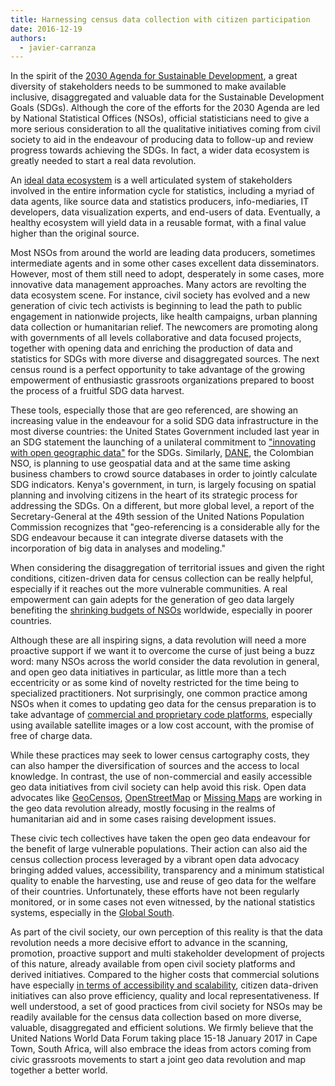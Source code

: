 ```yaml
---
title: Harnessing census data collection with citizen participation
date: 2016-12-19
authors:
  - javier-carranza
---
```


In the spirit of the
[2030 Agenda for Sustainable Development](https://sustainabledevelopment.un.org/post2015/transformingourworld),
a great diversity of stakeholders needs to be summoned to make available
inclusive, disaggregated and valuable data for the Sustainable Development Goals
(SDGs). Although the core of the efforts for the 2030 Agenda are led by National
Statistical Offices (NSOs), official statisticians need to give a more serious
consideration to all the qualitative initiatives coming from civil society to
aid in the endeavour of producing data to follow-up and review progress towards
achieving the SDGs. In fact, a wider data ecosystem is greatly needed to start a
real data revolution.

An
[ideal data ecosystem](https://blog.okfn.org/2011/03/31/building-the-open-data-ecosystem/)
is a well articulated system of stakeholders involved in the entire information
cycle for statistics, including a myriad of data agents, like source data and
statistics producers, info-mediaries, IT developers, data visualization experts,
and end-users of data. Eventually, a healthy ecosystem will yield data in a
reusable format, with a final value higher than the original source.

Most NSOs from around the world are leading data producers, sometimes
intermediate agents and in some other cases excellent data disseminators.
However, most of them still need to adopt, desperately in some cases, more
innovative data management approaches. Many actors are revolting the data
ecosystem scene. For instance, civil society has evolved and a new generation of
civic tech activists is beginning to lead the path to public engagement in
nationwide projects, like health campaigns, urban planning data collection or
humanitarian relief. The newcomers are promoting along with governments of all
levels collaborative and data focused projects, together with opening data and
enriching the production of data and statistics for SDGs with more diverse and
disaggregated sources. The next census round is a perfect opportunity to take
advantage of the growing empowerment of enthusiastic grassroots organizations
prepared to boost the process of a fruitful SDG data harvest.

These tools, especially those that are geo referenced, are showing an increasing
value in the endeavour for a solid SDG data infrastructure in the most diverse
countries: the United States Government included last year in an SDG statement
the launching of a unilateral commitment to
["innovating with open geographic data"](https://2009-2017.state.gov/r/pa/prs/ps/2016/09/262294.htm)
for the SDGs. Similarly, [DANE](https://www.dane.gov.co/), the Colombian NSO, is
planning to use geospatial data and at the same time asking business chambers to
crowd source databases in order to jointly calculate SDG indicators. Kenya's
government, in turn, is largely focusing on spatial planning and involving
citizens in the heart of its strategic process for addressing the SDGs. On a
different, but more global level, a report of the Secretary-General at the 49th
session of the United Nations Population Commission recognizes that
"geo-referencing is a considerable ally for the SDG endeavour because it can
integrate diverse datasets with the incorporation of big data in analyses and
modeling."

When considering the disaggregation of territorial issues and given the right
conditions, citizen-driven data for census collection can be really helpful,
especially if it reaches out the more vulnerable communities. A real empowerment
can gain adepts for the generation of geo data largely benefiting the
[shrinking budgets of NSOs](https://paa2015.princeton.edu/papers/153763)
worldwide, especially in poorer countries.

Although these are all inspiring signs, a data revolution will need a more
proactive support if we want it to overcome the curse of just being a buzz word:
many NSOs across the world consider the data revolution in general, and open geo
data initiatives in particular, as little more than a tech eccentricity or as
some kind of novelty restricted for the time being to specialized practitioners.
Not surprisingly, one common practice among NSOs when it comes to updating geo
data for the census preparation is to take advantage of
[commercial and proprietary code platforms](https://www.cepal.org/es/eventos/censos-la-ronda-2020-potencialidades-limitaciones-frente-objetivos-desarrollo-sostenible-la),
especially using available satellite images or a low cost account, with the
promise of free of charge data.

While these practices may seek to lower census cartography costs, they can also
hamper the diversification of sources and the access to local knowledge. In
contrast, the use of non-commercial and easily accessible geo data initiatives
from civil society can help avoid this risk. Open data advocates like
[GeoCensos](http://www.geocensos.com),
[OpenStreetMap](https://www.openstreetmap.org) or
[Missing Maps](https://www.missingmaps.org/) are working in the geo data
revolution already, mostly focusing in the realms of humanitarian aid and in
some cases raising development issues.

These civic tech collectives have taken the open geo data endeavour for the
benefit of large vulnerable populations. Their action can also aid the census
collection process leveraged by a vibrant open data advocacy bringing added
values, accessibility, transparency and a minimum statistical quality to enable
the harvesting, use and reuse of geo data for the welfare of their countries.
Unfortunately, these efforts have not been regularly monitored, or in some cases
not even witnessed, by the national statistics systems, especially in the
[Global South](https://en.wikipedia.org/wiki/Global_South).

As part of the civil society, our own perception of this reality is that the
data revolution needs a more decisive effort to advance in the scanning,
promotion, proactive support and multi stakeholder development of projects of
this nature, already available from open civil society platforms and derived
initiatives. Compared to the higher costs that commercial solutions have
especially
[in terms of accessibility and scalability](https://geo.intetics.com/geo-blog/commercial-vs-open-source-a-comparison-of-gis-software),
citizen data-driven initiatives can also prove efficiency, quality and local
representativeness. If well understood, a set of good practices from civil
society for NSOs may be readily available for the census data collection based
on more diverse, valuable, disaggregated and efficient solutions. We firmly
believe that the United Nations World Data Forum taking place 15-18 January 2017
in Cape Town, South Africa, will also embrace the ideas from actors coming from
civic grassroots movements to start a joint geo data revolution and map together
a better world.
